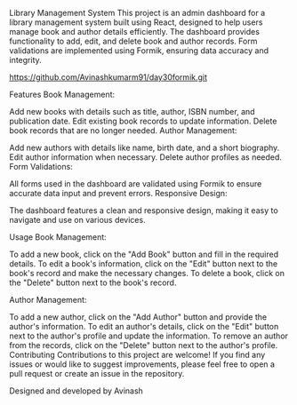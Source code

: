 Library Management System This project is an admin dashboard for a library management system built using React, designed to help users manage book and author details efficiently. The dashboard provides functionality to add, edit, and delete book and author records. Form validations are implemented using Formik, ensuring data accuracy and integrity.

https://github.com/Avinashkumarm91/day30formik.git



Features Book Management:

Add new books with details such as title, author, ISBN number, and publication date. Edit existing book records to update information. Delete book records that are no longer needed. Author Management:

Add new authors with details like name, birth date, and a short biography. Edit author information when necessary. Delete author profiles as needed. Form Validations:

All forms used in the dashboard are validated using Formik to ensure accurate data input and prevent errors. Responsive Design:

The dashboard features a clean and responsive design, making it easy to navigate and use on various devices.

Usage Book Management:

To add a new book, click on the "Add Book" button and fill in the required details. To edit a book's information, click on the "Edit" button next to the book's record and make the necessary changes. To delete a book, click on the "Delete" button next to the book's record. 

Author Management:

To add a new author, click on the "Add Author" button and provide the author's information. To edit an author's details, click on the "Edit" button next to the author's profile and update the information. To remove an author from the records, click on the "Delete" button next to the author's profile. Contributing Contributions to this project are welcome! If you find any issues or would like to suggest improvements, please feel free to open a pull request or create an issue in the repository.

Designed and developed by Avinash